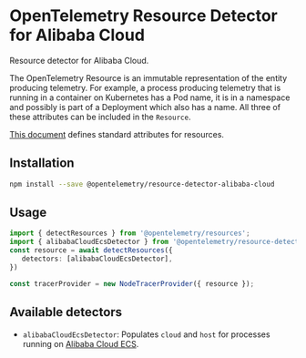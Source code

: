 # OpenTelemetry Resource Detector for Alibaba Cloud

Resource detector for Alibaba Cloud.

The OpenTelemetry Resource is an immutable representation of the entity producing telemetry. For example, a process producing telemetry that is running in a container on Kubernetes has a Pod name, it is in a namespace and possibly is part of a Deployment which also has a name. All three of these attributes can be included in the `Resource`.

[This document][resource-semantic_conventions] defines standard attributes for resources.

## Installation

```bash
npm install --save @opentelemetry/resource-detector-alibaba-cloud
```

## Usage

```typescript
import { detectResources } from '@opentelemetry/resources';
import { alibabaCloudEcsDetector } from '@opentelemetry/resource-detector-alibaba-cloud'
const resource = await detectResources({
   detectors: [alibabaCloudEcsDetector],
})

const tracerProvider = new NodeTracerProvider({ resource });
```

## Available detectors

- `alibabaCloudEcsDetector`: Populates `cloud` and `host` for processes running on [Alibaba Cloud ECS](https://www.alibabacloud.com/product/ecs).

[resource-semantic_conventions]: https://github.com/open-telemetry/opentelemetry-specification/tree/master/specification/resource/semantic_conventions
